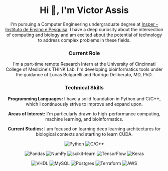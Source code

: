 <div align="center">
<h1 align="center">Hi 👋, I'm Victor Assis</h1>

I'm pursuing a Computer Engineering undergraduate degree at [Insper - Instituto de Ensino e Pesquisa](https://www.insper.edu.br/). I have a deep curiosity about the intersection of computing and biology and am excited about the potential of technology to address complex problems in these fields.

### Current Role
I'm a part-time remote Research Intern at the University of Cincinnati College of Medicine's THINK Lab. I'm developing bioinformatics tools under the guidance of Lucas Bulgarelli and Rodrigo Deliberato, MD, PhD.

### Technical Skills
**Programming Languages:** I have a solid foundation in Python and C/C++, which I continuously strive to improve and expand upon.

**Areas of Interest:** I'm particularly drawn to high-performance computing, machine learning, and bioinformatics.

**Current Studies:** I am focused on learning deep learning architectures for biological contexts and starting to learn CUDA.

![Python](https://img.shields.io/badge/python-3670A0?style=for-the-badge&logo=python&logoColor=ffdd54)
![C/C++](https://img.shields.io/badge/C%2FC++-%2300599C.svg?style=for-the-badge&logo=c%2B%2B&logoColor=white)

![Pandas](https://img.shields.io/badge/pandas-%23150458.svg?style=for-the-badge&logo=pandas&logoColor=white)
![NumPy](https://img.shields.io/badge/numpy-%23013243.svg?style=for-the-badge&logo=numpy&logoColor=white)
![scikit-learn](https://img.shields.io/badge/scikit--learn-%23F7931E.svg?style=for-the-badge&logo=scikit-learn&logoColor=white)
![TensorFlow](https://img.shields.io/badge/TensorFlow-%23FF6F00.svg?style=for-the-badge&logo=TensorFlow&logoColor=white)
![Keras](https://img.shields.io/badge/keras-%23D00000.svg?style=for-the-badge&logo=Keras&logoColor=white)

![VHDL](https://img.shields.io/badge/VHDL-%23EAECEE.svg?style=for-the-badge&logo=vhdl&logoColor=black)
![MySQL](https://img.shields.io/badge/mysql-%234479A1.svg?style=for-the-badge&logo=mysql&logoColor=white)
![Postgres](https://img.shields.io/badge/postgres-%23316192.svg?style=for-the-badge&logo=postgresql&logoColor=white)
![Terraform](https://img.shields.io/badge/terraform-%23844FBA?style=for-the-badge&logo=terraform&logoColor=white)
![AWS](https://img.shields.io/badge/aws-%23232F3E?style=for-the-badge&logo=amazonaws&logoColor=white)
</div>
